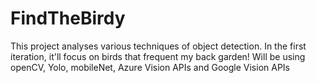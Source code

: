 # FindTheBirdy
This project analyses various techniques of object detection. In the first iteration, it'll focus on birds that frequent my back garden! Will be using openCV, Yolo, mobileNet, Azure Vision APIs and Google Vision APIs
